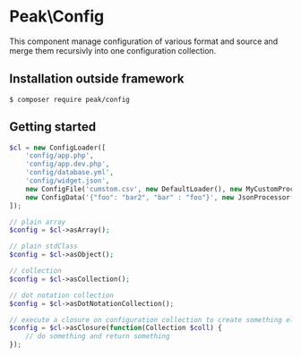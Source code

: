 # Peak\Config
This component manage configuration of various format and source and merge them recursivly into one configuration collection.

## Installation outside framework

```
$ composer require peak/config
```

## Getting started

```php
$cl = new ConfigLoader([
    'config/app.php',
    'config/app.dev.php',
    'config/database.yml',
    'config/widget.json',
    new ConfigFile('cumstom.csv', new DefaultLoader(), new MyCustomProcessor()),
    new ConfigData('{"foo": "bar2", "bar" : "foo"}', new JsonProcessor()),
]);

// plain array
$config = $cl->asArray();

// plain stdClass
$config = $cl->asObject();

// collection
$config = $cl->asCollection();

// dot notation collection
$config = $cl->asDotNotationCollection();

// execute a closure on configuration collection to create something else
$config = $cl->asClosure(function(Collection $coll) {
    // do something and return something
});
```